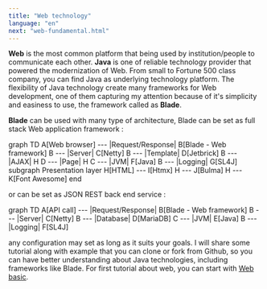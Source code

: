 ```yaml
---
title: "Web technology"
language: "en"
next: "web-fundamental.html"
---
```


**Web** is the most common platform that being used by institution/people to communicate each other. **Java** is one of reliable technology provider that powered the modernization of Web.
From small to Fortune 500 class company, you can find Java as underlying technology platform. The flexibility of Java technology create many frameworks for Web development,
one of them capturing my attention because of it's simplicity and easiness to use, the framework called as **Blade**.

**Blade** can be used with many type of architecture, Blade can be set as full stack Web application framework :

<div class="mermaid">
graph TD
A[Web browser] --- |Request/Response| B[Blade - Web framework]
B --- |Server| C[Netty]
B --- |Template| D[Jetbrick]
B --- |AJAX| H
D --- |Page| H
C --- |JVM| F[Java]
B --- |Logging| G[SL4J]
   subgraph Presentation layer
   H[HTML] --- I[Htmx]
   H --- J[Bulma]
   H --- K[Font Awesome]
   end
</div>

or can be set as JSON REST back end service :

<div class="mermaid">
graph TD
A[API call] --- |Request/Response| B[Blade - Web framework]
B --- |Server| C[Netty]
B --- |Database| D[MariaDB]
C --- |JVM| E[Java]
B --- |Logging| F[SL4J]
</div>

any configuration may set as long as it suits your goals. I will share some tutorial along with example that you can clone or fork from Github, so you can have better understanding about
Java technologies, including frameworks like Blade. For first tutorial about web, you can start with [Web basic](web-basic.html).

